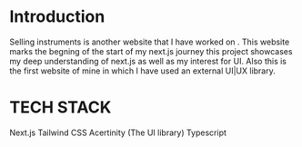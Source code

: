 # Introduction 
Selling instruments is another website that I have worked on . This website marks the begning of the start of my next.js journey this project showcases my deep understanding of next.js as well as my interest for UI. Also this is the first website of mine in which I have used an external UI|UX library.
# TECH STACK
Next.js
Tailwind CSS
Acertinity (The UI library)
Typescript

